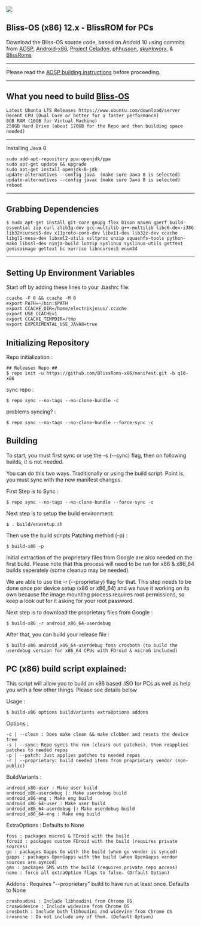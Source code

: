 <img src="https://i.imgur.com/pOad4eK.png">

Bliss-OS (x86) 12.x - BlissROM for PCs
-----------------------

Download the Bliss-OS source code, based on Andoid 10 using commits from [AOSP](https://android.googlesource.com), [Android-x86](https://android-x86.org), [Project Celadon](https://github.com/projectceladon), [phhusson](https://github.com/phhusson/treble_manifest), [skunkworx](https://github.com/skunkworkx/platform_manifest), & [BlissRoms](https://github.com/BlissRoms/platform_manifest)

---------------------------------------------------

Please read the [AOSP building instructions](http://source.android.com/source/index.html) before proceeding.

-----------------------
What you need to build [Bliss-OS](https://github.com/BlissROMs-x86/manifest)
-----------------------

    Latest Ubuntu LTS Releases https://www.ubuntu.com/download/server
    Decent CPU (Dual Core or better for a faster performance)
    8GB RAM (16GB for Virtual Machine)
    250GB Hard Drive (about 170GB for the Repo and then building space needed)
  
-----------------------

Installing Java 8

    sudo add-apt-repository ppa:openjdk/ppa
    sudo apt-get update && upgrade
    sudo apt-get install openjdk-8-jdk
    update-alternatives --config java  (make sure Java 8 is selected)
    update-alternatives --config javac (make sure Java 8 is selected)
    reboot
    
-----------------------

Grabbing Dependencies
-----------------------

    $ sudo apt-get install git-core gnupg flex bison maven gperf build-essential zip curl zlib1g-dev gcc-multilib g++-multilib libc6-dev-i386  lib32ncurses5-dev x11proto-core-dev libx11-dev lib32z-dev ccache libgl1-mesa-dev libxml2-utils xsltproc unzip squashfs-tools python-mako libssl-dev ninja-build lunzip syslinux syslinux-utils gettext genisoimage gettext bc xorriso libncurses5 enum34

-----------------------

Setting Up Environment Variables
-----------------------

Start off by adding these lines to your .bashrc file:

    ccache -F 0 && ccache -M 0 
	export PATH=~/bin:$PATH
	export CCACHE_DIR=/home/electrikjesus/.ccache
	export USE_CCACHE=1 
	export CCACHE_TEMPDIR=/tmp 
	export EXPERIMENTAL_USE_JAVA8=true 




Initializing Repository
-----------------------

Repo initialization :
    
    ## Releases Repo ##
    $ repo init -u https://github.com/BlissRoms-x86/manifest.git -b q10-x86

sync repo :

    $ repo sync --no-tags --no-clone-bundle -c
    
problems syncing? :

    $ repo sync --no-tags --no-clone-bundle --force-sync -c

Building
--------

To start, you must first sync or use the -s (--sync) flag, then on following builds, it is not needed. 

You can do this two ways. Traditionally or using the build script. Point is, you must sync with the new manifest changes. 

First Step is to Sync :

	$ repo sync --no-tags --no-clone-bundle --force-sync -c

Next step is to setup the build environment:

	$ . build/envsetup.sh

Then use the build scripts Patching method (-p) :

	$ build-x86 -p

Initial extraction of the proprietary files from Google are also needed on the first build. 
Please note that this process will need to be run for x86 & x86_64 builds seperately (some cleanup may be needed). 

We are able to use the -r (--proprietary) flag for that. This step needs to be done once per device setup (x86 or x86_64) and we have it working on its own because
the image mounting process requires root permissions, so keep a look out for it asking for your root password. 
	  	  
Next step is to download the proprietary files from Google :

	$ build-x86 -r android_x86_64-userdebug 

After that, you can build your release file :

	$ build-x86 android_x86_64-userdebug foss crosboth (to build the userdebug version for x86_64 CPUs with FDroid & microG included)


PC (x86) build script explained:
--------------------------------
	  
This script will allow you to build an x86 based .ISO for PCs as well as help you with a few other things. Please see details below

Usage :  

	$ build-x86 options buildVariants extraOptions addons

Options : 

	-c | --clean : Does make clean && make clobber and resets the device tree
	-s | --sync: Repo syncs the rom (clears out patches), then reapplies patches to needed repos
	-p | --patch: Just applies patches to needed repos
	-r | --proprietary: build needed items from proprietary vendor (non-public)

BuildVariants :

	android_x86-user : Make user build
	android_x86-userdebug |: Make userdebug build
	android_x86-eng : Make eng build
	android_x86_64-user : Make user build
	android_x86_64-userdebug |: Make userdebug build
	android_x86_64-eng : Make eng build

ExtraOptions : Defaults to None

	foss : packages microG & FDroid with the build
	fdroid : packages custom FDroid with the build (requires private sources)
	go : packages Gapps Go with the build (when go vendor is synced)
	gapps : packages OpenGapps with the build (when OpenGapps vendor sources are synced)
	gms : packages GMS with the build (requires private repo access)
	none : force all extraOption flags to false. (Drfault Option)

Addons : Requires "--proprietary" build to have run at least once. Defaults to None

	croshoudini : Include libhoudini from Chrome OS 
	croswidevine : Include widevine from Chrome OS
	crosboth : Include both libhoudini and widevine from Chrome OS
	crosnone : Do not include any of them. (Default Option)
